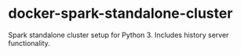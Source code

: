 # docker-spark-standalone-cluster

Spark standalone cluster setup for Python 3. Includes history server functionality.
